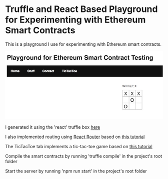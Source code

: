 # Truffle and React Based Playground for Experimenting with Ethereum Smart Contracts
<p>This is a playground I use for experimenting with Ethereum smart contracts.</p>
<img src='images/react_truffle_playground_screenshot1.png' alt='Screenshot'>
<p>I generated it using the 'react' truffle box <a href='http://truffleframework.com/boxes/react'>here</a></p>
<p>I also implemented routing using <a href='https://www.npmjs.com/package/react-router'>React Router</a> based on <a href='https://www.kirupa.com/react/creating_single_page_app_react_using_react_router.htm'>this tutorial</a></p>
<p>The TicTacToe tab implements a tic-tac-toe game based on <a href='https://reactjs.org/tutorial/tutorial.html'>this tutorial</a></p>
<p>Compile the smart contracts by running 'truffle compile' in the project's root folder</p>
<p>Start the server by running 'npm run start' in the project's root folder</p>
